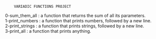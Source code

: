 		VARIADIC FUNCTIONS PROJECT

0-sum_them_all :  a function that returns the sum of all its parameters.  
1-print_numbers : a function that prints numbers, followed by a new line.  
2-print_strings : a function that prints strings, followed by a new line.  
3-print_all :  a function that prints anything.
